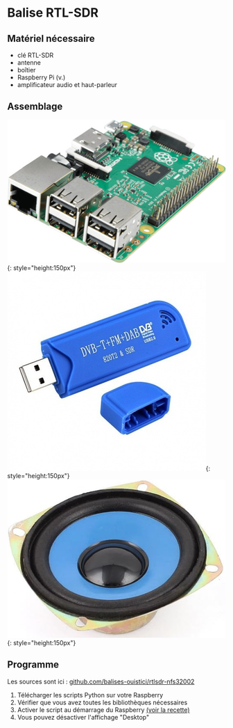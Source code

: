 # Balise RTL-SDR

## Matériel nécessaire

- clé RTL-SDR
- antenne
- boîtier
- Raspberry Pi (v.)
- amplificateur audio et haut-parleur


## Assemblage

![](rpi.jpg){: style="height:150px"}
![](rtl-sdr.jpg){: style="height:150px"}
![](speaker.jpg){: style="height:150px"}

## Programme

Les sources sont ici : 
[github.com/balises-ouistici/rtlsdr-nfs32002](https://github.com/balises-ouistici/rtlsdr-nfs32002)

1. Télécharger les scripts Python sur votre Raspberry
2. Vérifier que vous avez toutes les bibliothèques nécessaires
4. Activer le script au démarrage du Raspberry [(voir la recette)](../recettes/script_demarrage.md)
5. Vous pouvez désactiver l'affichage "Desktop"
